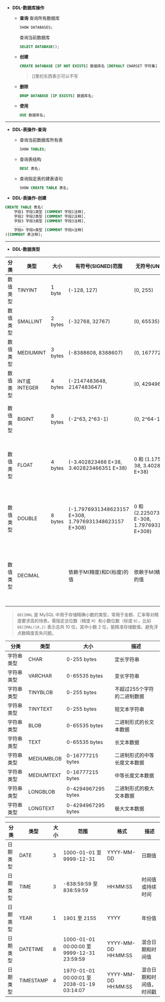 - **DDL-数据库操作**

  - **查询**
    查询所有数据库
    ```sql
    SHOW DATABASES;
    ```
    查询当前数据库
    ```sql
    SELECT DATABASE();
    ```
  - **创建**
    ```sql
    CREATE DATABASE [IF NOT EXISTS] 数据库名 [DEFAULT CHARSET 字符集] [COLLATE 排序规则];
    ```
    > []里的东西表示可以不写

  - **删除**
    ```sql
    DROP DATABASE [IF EXISTS] 数据库名;
    ```
  - **使用**
    ```sql
    USE 数据库名;
    ```

***

- **DDL-表操作-查询**
  - 查询当前数据库所有表
    ```sql
    SHOW TABLES;
    ```
  - 查询表结构
    ```sql
    DESC 表名;
    ```
  - 查询指定表的建表语句
    ```sql
    SHOW CREATE TABLE 表名;
    ```

- **DDL-表操作-创建**
```sql
CREATE TABLE 表名(
    字段1 字段1类型 [COMMENT 字段1注释],
    字段2 字段2类型 [COMMENT 字段2注释],
    字段3 字段3类型 [COMMENT 字段3注释],
    ......
    字段n 字段n类型 [COMMENT 字段n注释]
)[COMMENT 表注释];
```

***

- **DDL-数据类型**

| 分类     | 类型         | 大小     | 有符号(SIGNED)范围                          | 无符号(UNSIGNED)范围                        | 描述                 |
| -------- | ------------ | -------- | ------------------------------------------- | ------------------------------------------- | -------------------- |
| 数值类型 | TINYINT      | 1 byte   | (-128, 127)                                 | (0, 255)                                    | 小整数值             |
| 数值类型 | SMALLINT     | 2 bytes  | (-32768, 32767)                             | (0, 65535)                                  | 大整数值             |
| 数值类型 | MEDIUMINT    | 3 bytes  | (-8388608, 8388607)                         | (0, 16777215)                               | 大整数值             |
| 数值类型 | INT或INTEGER | 4 bytes  | (-2147483648, 2147483647)                   | (0, 4294967295)                             | 大整数值             |
| 数值类型 | BIGINT       | 8 bytes  | (-2^63, 2^63-1)                             | (0, 2^64-1)                                 | 极大整数值           |
| 数值类型 | FLOAT        | 4 bytes  | (-3.402823466 E+38, 3.402823466351 E+38)    | 0 和 (1.175494351 E-38, 3.402823466 E+38)   | 单精度浮点数值       |
| 数值类型 | DOUBLE       | 8 bytes  | (-1.7976931348623157 E+308, 1.7976931348623157 E+308) | 0 和 (2.2250738585072014 E-308, 1.7976931348623157 E+308) | 双精度浮点数值       |
| 数值类型 | DECIMAL      |          | 依赖于M(精度)和D(标度)的值                  | 依赖于M(精度)和D(标度)的值                  | 小数值(精确定点数)   |
> `DECIMAL` 是 MySQL 中用于存储精确小数的类型，常用于金额、汇率等对精度要求高的场景。需指定总位数（精度 `M`）和小数位数（标度 `D`），比如 `DECIMAL(10,2)` 表示总共 10 位，其中小数 2 位，能精准存储数值，避免浮点数精度丢失问题。

| 分类       | 类型       | 大小                  | 描述                           |
| ---------- | ---------- | --------------------- | ------------------------------ |
| 字符串类型 | CHAR       | 0-255 bytes           | 定长字符串                     |
| 字符串类型 | VARCHAR    | 0-65535 bytes         | 变长字符串                     |
| 字符串类型 | TINYBLOB   | 0-255 bytes           | 不超过255个字符的二进制数据    |
| 字符串类型 | TINYTEXT   | 0-255 bytes           | 短文本字符串                   |
| 字符串类型 | BLOB       | 0-65535 bytes         | 二进制形式的长文本数据         |
| 字符串类型 | TEXT       | 0-65535 bytes         | 长文本数据                     |
| 字符串类型 | MEDIUMBLOB | 0-16777215 bytes      | 二进制形式的中等长度文本数据   |
| 字符串类型 | MEDIUMTEXT | 0-16777215 bytes      | 中等长度文本数据               |
| 字符串类型 | LONGBLOB   | 0-4294967295 bytes    | 二进制形式的极大文本数据       |
| 字符串类型 | LONGTEXT   | 0-4294967295 bytes    | 极大文本数据                   |

| 分类     | 类型       | 大小 | 范围                                   | 格式                | 描述                     |
| -------- | ---------- | ---- | -------------------------------------- | ------------------- | ------------------------ |
| 日期类型 | DATE       | 3    | 1000-01-01 至 9999-12-31               | YYYY-MM-DD          | 日期值                   |
| 日期类型 | TIME       | 3    | -838:59:59 至 838:59:59                | HH:MM:SS            | 时间值或持续时间         |
| 日期类型 | YEAR       | 1    | 1901 至 2155                           | YYYY                | 年份值                   |
| 日期类型 | DATETIME   | 8    | 1000-01-01 00:00:00 至 9999-12-31 23:59:59 | YYYY-MM-DD HH:MM:SS | 混合日期和时间值         |
| 日期类型 | TIMESTAMP  | 4    | 1970-01-01 00:00:01 至 2038-01-19 03:14:07 | YYYY-MM-DD HH:MM:SS | 混合日期和时间值，时间戳 |

